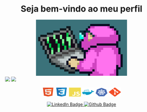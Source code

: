 <h1 align="center">Seja bem-vindo ao meu perfil</h1>

<div align="center">
  <img src="banner.gif" width="300px">
</div>

<div>
  <img height="200em" src="https://github-readme-stats.vercel.app/api?username=LohanMB&show_icons=true&theme=merko"/>
  <img height="200em" src="https://github-readme-stats.vercel.app/api/top-langs/?username=LohanMB&layout=compact&langs_count=7&theme=merko"/>
</div>


<div class="devicons" align="center" style="display: inline_block"></br>
  <img align="center" alt="Lohan-HTML" height="30" width="40" src="https://raw.githubusercontent.com/devicons/devicon/master/icons/html5/html5-original.svg">
  <img align="center" alt="Lohan-CSS" height="30" width="40" src="https://raw.githubusercontent.com/devicons/devicon/master/icons/css3/css3-original.svg">
  <img align="center" alt="Lohan-Js" height="30" width="40" src="https://raw.githubusercontent.com/devicons/devicon/master/icons/javascript/javascript-plain.svg">
  <img align="center" alt="Lohan-Js" height="30" width="40" src="https://raw.githubusercontent.com/devicons/devicon/master/icons/docker/docker-plain.svg">
  <img align="center" alt="Lohan-Js" height="30" width="40" src="https://raw.githubusercontent.com/devicons/devicon/master/icons/kubernetes/kubernetes-plain.svg">
  <img align="center" alt="Lohan-Js" height="30" width="40" src="https://raw.githubusercontent.com/devicons/devicon/master/icons/git/git-plain.svg">
</div>
</br>

<div align="center">
  <a href="https://www.linkedin.com/in/lohan-m-borges-7040531b2/">
    <img src="https://img.shields.io/badge/LinkedIn-blue?stule=for-the-badge&logo=linkedin&logoColor=white" alt="LinkedIn Badge"/>
  </a>
  <a href="https://github.com/LohanMB?tab=repositories">
    <img src="https://img.shields.io/badge/github-black?stule=for-the-badge&logo=github&logoColor=white" alt="Github Badge"/>
  </a>
</div>
